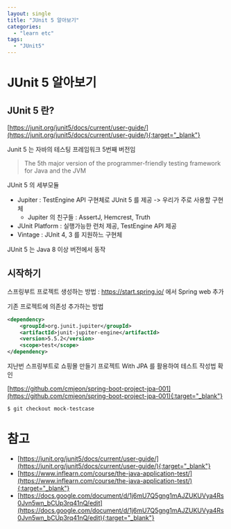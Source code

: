 ```yaml
---
layout: single
title: "JUnit 5 알아보기"
categories: 
  - "learn etc"
tags: 
  - "JUnit5"
---
```


# JUnit 5 알아보기

## JUnit 5 란?

[https://junit.org/junit5/docs/current/user-guide/](https://junit.org/junit5/docs/current/user-guide/){:target="_blank"}

Junit 5 는 자바의 테스팅 프레임워크 5번째 버전임

> The 5th major version of the programmer-friendly testing framework for Java and the JVM

JUnit 5 의 세부모듈

- Jupiter : TestEngine API 구현체로 JUnit 5 를 제공 -> 우리가 주로 사용할 구현체
    - Jupiter 의 친구들 : AssertJ, Hemcrest, Truth
- JUnit Platform : 실행가능한 런처 제공, TestEngine API 제공
- Vintage : JUnit 4, 3 를 지원하느 구현체

JUnit 5 는 Java 8 이상 버전에서 동작

## 시작하기

스프링부트 프로젝트 생성하는 방법 : https://start.spring.io/ 에서 Spring web 추가 

기존 프로젝트에 의존성 추가하는 방법

```xml
<dependency>
    <groupId>org.junit.jupiter</groupId>
    <artifactId>junit-jupiter-engine</artifactId>
    <version>5.5.2</version>
    <scope>test</scope>
</dependency>
```

지난번 스프링부트로 쇼핑몰 만들기 프로젝트 With JPA 를 활용하여 테스트 작성법 확인

[https://github.com/cmjeon/spring-boot-project-jpa-001](https://github.com/cmjeon/spring-boot-project-jpa-001){:target="_blank"}

```bash
$ git checkout mock-testcase
```

# 참고

- [https://junit.org/junit5/docs/current/user-guide/](https://junit.org/junit5/docs/current/user-guide/){:target="_blank"}
- [https://www.inflearn.com/course/the-java-application-test/](https://www.inflearn.com/course/the-java-application-test/){:target="_blank"}
- [https://docs.google.com/document/d/1j6mU7Q5gng1mAJZUKUVya4Rs0Jvn5wn_bCUp3rq41nQ/edit](https://docs.google.com/document/d/1j6mU7Q5gng1mAJZUKUVya4Rs0Jvn5wn_bCUp3rq41nQ/edit){:target="_blank"}

